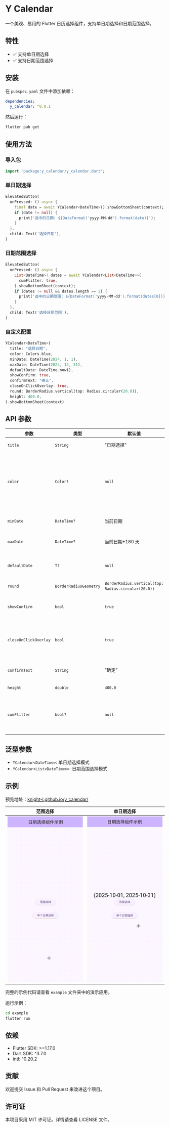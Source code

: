 # Y Calendar

一个美观、易用的 Flutter 日历选择组件，支持单日期选择和日期范围选择。

## 特性

- ✅ 支持单日期选择
- ✅ 支持日期范围选择

## 安装

在 `pubspec.yaml` 文件中添加依赖：

```yaml
dependencies:
  y_calendar: ^0.0.1
```

然后运行：

```bash
flutter pub get
```

## 使用方法

### 导入包

```dart
import 'package:y_calendar/y_calendar.dart';
```

### 单日期选择

```dart
ElevatedButton(
  onPressed: () async {
    final date = await YCalendar<DateTime>().showBottomSheet(context);
    if (date != null) {
      print('选中的日期: ${DateFormat('yyyy-MM-dd').format(date)}');
    }
  },
  child: Text('选择日期'),
)
```

### 日期范围选择

```dart
ElevatedButton(
  onPressed: () async {
    List<DateTime>? dates = await YCalendar<List<DateTime>>(
      cumFlitter: true,
    ).showBottomSheet(context);
    if (dates != null && dates.length == 2) {
      print('选中的日期范围: ${DateFormat('yyyy-MM-dd').format(dates[0])} - ${DateFormat('yyyy-MM-dd').format(dates[1])}');
    }
  },
  child: Text('选择日期范围'),
)
```

### 自定义配置

```dart
YCalendar<DateTime>(
  title: "选择日期",
  color: Colors.blue,
  minDate: DateTime(2024, 1, 1),
  maxDate: DateTime(2024, 12, 31),
  defaultDate: DateTime.now(),
  showConfirm: true,
  confirmText: "确认",
  closeOnClickOverlay: true,
  round: BorderRadius.vertical(top: Radius.circular(20.0)),
  height: 400.0,
).showBottomSheet(context)
```

## API 参数

| 参数                  | 类型                   | 默认值                                              | 描述                               |
| --------------------- | ---------------------- | --------------------------------------------------- | ---------------------------------- |
| `title`               | `String`               | "日期选择"                                          | 日历标题                           |
| `color`               | `Color?`               | `null`                                              | 主题颜色，影响按钮和选中日期的颜色 |
| `minDate`             | `DateTime?`            | 当前日期                                            | 最小可选日期                       |
| `maxDate`             | `DateTime?`            | 当前日期+180 天                                     | 最大可选日期                       |
| `defaultDate`         | `T?`                   | `null`                                              | 默认选中的日期                     |
| `round`               | `BorderRadiusGeometry` | `BorderRadius.vertical(top: Radius.circular(20.0))` | 弹窗圆角                           |
| `showConfirm`         | `bool`                 | `true`                                              | 是否显示确认按钮                   |
| `closeOnClickOverlay` | `bool`                 | `true`                                              | 是否允许点击遮罩层关闭             |
| `confirmText`         | `String`               | "确定"                                              | 确认按钮文字                       |
| `height`              | `double`               | `400.0`                                             | 日历高度                           |
| `cumFlitter`          | `bool?`                | `null`                                              | 是否启用自定义过滤功能             |

## 泛型参数

- `YCalendar<DateTime>`: 单日期选择模式
- `YCalendar<List<DateTime>>`: 日期范围选择模式

## 示例

预览地址：[knight-l.github.io/y_calendar/](https://knight-l.github.io/y_calendar/ "https://knight-l.github.io/y_calendar/")

|         范围选择         |         单日期选择         |
| :----------------------: | :------------------------: |
| ![范围选择](./demo1.gif) | ![单日期选择](./demo2.gif) |

完整的示例代码请查看 `example` 文件夹中的演示应用。

运行示例：

```bash
cd example
flutter run
```

## 依赖

- Flutter SDK: >=1.17.0
- Dart SDK: ^3.7.0
- intl: ^0.20.2

## 贡献

欢迎提交 Issue 和 Pull Request 来改进这个项目。

## 许可证

本项目采用 MIT 许可证。详情请查看 LICENSE 文件。
